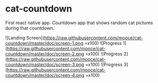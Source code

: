 # cat-countdown

First react native app. Countdown app that shows random cat pictures during that countdown.

![Landing Screen](https://raw.githubusercontent.com/mooce/cat-countdown/master/doc/screen-1.png =x100)
![Progress 1](https://raw.githubusercontent.com/mooce/cat-countdown/master/doc/screen-2.png =x100)
![Progress 2](https://raw.githubusercontent.com/mooce/cat-countdown/master/doc/screen-3.png =x100)
![Progress 3](https://raw.githubusercontent.com/mooce/cat-countdown/master/doc/screen-4.png =x100)
